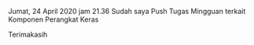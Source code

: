 Jumat, 24 April 2020 jam 21.36
Sudah saya Push Tugas Mingguan terkait Komponen Perangkat Keras

Terimakasih
